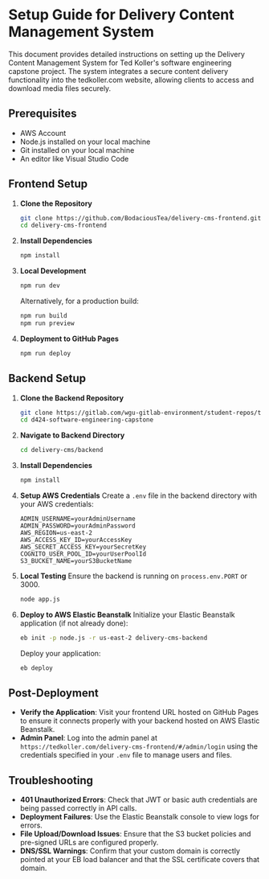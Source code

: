
# Setup Guide for Delivery Content Management System

This document provides detailed instructions on setting up the Delivery Content Management System for Ted Koller's software engineering capstone project. The system integrates a secure content delivery functionality into the tedkoller.com website, allowing clients to access and download media files securely.

## Prerequisites

- AWS Account
- Node.js installed on your local machine
- Git installed on your local machine
- An editor like Visual Studio Code

## Frontend Setup

1. **Clone the Repository**
   ```bash
   git clone https://github.com/BodaciousTea/delivery-cms-frontend.git
   cd delivery-cms-frontend
   ```

2. **Install Dependencies**
   ```bash
   npm install
   ```

3. **Local Development**
   ```bash
   npm run dev
   ```

   Alternatively, for a production build:
   ```bash
   npm run build
   npm run preview
   ```

4. **Deployment to GitHub Pages**
   ```bash
   npm run deploy
   ```

## Backend Setup

1. **Clone the Backend Repository**
   ```bash
   git clone https://gitlab.com/wgu-gitlab-environment/student-repos/tkolle7/d424-software-engineering-capstone.git
   cd d424-software-engineering-capstone
   ```

2. **Navigate to Backend Directory**
   ```bash
   cd delivery-cms/backend
   ```

3. **Install Dependencies**
   ```bash
   npm install
   ```

4. **Setup AWS Credentials**
   Create a `.env` file in the backend directory with your AWS credentials:
   ```plaintext
   ADMIN_USERNAME=yourAdminUsername
   ADMIN_PASSWORD=yourAdminPassword
   AWS_REGION=us-east-2
   AWS_ACCESS_KEY_ID=yourAccessKey
   AWS_SECRET_ACCESS_KEY=yourSecretKey
   COGNITO_USER_POOL_ID=yourUserPoolId
   S3_BUCKET_NAME=yourS3BucketName
   ```

5. **Local Testing**
   Ensure the backend is running on `process.env.PORT` or 3000.
   ```bash
   node app.js
   ```

6. **Deploy to AWS Elastic Beanstalk**
   Initialize your Elastic Beanstalk application (if not already done):
   ```bash
   eb init -p node.js -r us-east-2 delivery-cms-backend
   ```
   Deploy your application:
   ```bash
   eb deploy
   ```

## Post-Deployment

- **Verify the Application**: Visit your frontend URL hosted on GitHub Pages to ensure it connects properly with your backend hosted on AWS Elastic Beanstalk.
- **Admin Panel**: Log into the admin panel at `https://tedkoller.com/delivery-cms-frontend/#/admin/login` using the credentials specified in your `.env` file to manage users and files.

## Troubleshooting

- **401 Unauthorized Errors**: Check that JWT or basic auth credentials are being passed correctly in API calls.
- **Deployment Failures**: Use the Elastic Beanstalk console to view logs for errors.
- **File Upload/Download Issues**: Ensure that the S3 bucket policies and pre-signed URLs are configured properly.
- **DNS/SSL Warnings**: Confirm that your custom domain is correctly pointed at your EB load balancer and that the SSL certificate covers that domain.
